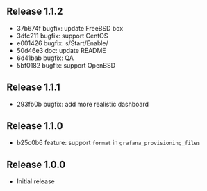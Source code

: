 ## Release 1.1.2

* 37b674f bugfix: update FreeBSD box
* 3dfc211 bugfix: support CentOS
* e001426 bugfix: s/Start/Enable/
* 50d46e3 doc: update README
* 6d41bab bugfix: QA
* 5bf0182 bugfix: support OpenBSD

## Release 1.1.1

* 293fb0b bugfix: add more realistic dashboard

## Release 1.1.0

* b25c0b6 feature: support `format` in `grafana_provisioning_files`

## Release 1.0.0

* Initial release
